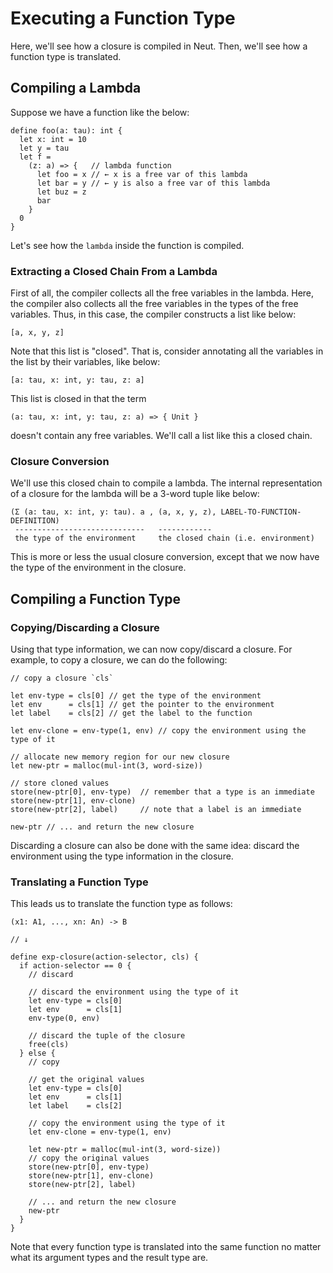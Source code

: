 # Executing a Function Type

Here, we'll see how a closure is compiled in Neut. Then, we'll see how a function type is translated.

## Compiling a Lambda

Suppose we have a function like the below:

```neut
define foo(a: tau): int {
  let x: int = 10
  let y = tau
  let f =
    (z: a) => {   // lambda function
      let foo = x // ← x is a free var of this lambda
      let bar = y // ← y is also a free var of this lambda
      let buz = z
      bar
    }
  0
}
```

Let's see how the `lambda` inside the function is compiled.

### Extracting a Closed Chain From a Lambda

First of all, the compiler collects all the free variables in the lambda. Here, the compiler also collects all the free variables in the types of the free variables. Thus, in this case, the compiler constructs a list like below:

```neut
[a, x, y, z]
```

Note that this list is "closed". That is, consider annotating all the variables in the list by their variables, like below:

```neut
[a: tau, x: int, y: tau, z: a]
```

This list is closed in that the term

```neut
(a: tau, x: int, y: tau, z: a) => { Unit }
```

doesn't contain any free variables. We'll call a list like this a closed chain.

### Closure Conversion

We'll use this closed chain to compile a lambda. The internal representation of a closure for the lambda will be a 3-word tuple like below:

```text
(Σ (a: tau, x: int, y: tau). a , (a, x, y, z), LABEL-TO-FUNCTION-DEFINITION)
 -----------------------------   ------------
 the type of the environment     the closed chain (i.e. environment)
```

This is more or less the usual closure conversion, except that we now have the type of the environment in the closure.


## Compiling a Function Type

### Copying/Discarding a Closure

Using that type information, we can now copy/discard a closure. For example, to copy a closure, we can do the following:

```neut
// copy a closure `cls`

let env-type = cls[0] // get the type of the environment
let env      = cls[1] // get the pointer to the environment
let label    = cls[2] // get the label to the function

let env-clone = env-type(1, env) // copy the environment using the type of it

// allocate new memory region for our new closure
let new-ptr = malloc(mul-int(3, word-size))

// store cloned values
store(new-ptr[0], env-type)  // remember that a type is an immediate
store(new-ptr[1], env-clone)
store(new-ptr[2], label)     // note that a label is an immediate

new-ptr // ... and return the new closure
```

Discarding a closure can also be done with the same idea: discard the environment using the type information in the closure.

### Translating a Function Type

This leads us to translate the function type as follows:


```neut
(x1: A1, ..., xn: An) -> B

// ↓

define exp-closure(action-selector, cls) {
  if action-selector == 0 {
    // discard

    // discard the environment using the type of it
    let env-type = cls[0]
    let env      = cls[1]
    env-type(0, env)

    // discard the tuple of the closure
    free(cls)
  } else {
    // copy

    // get the original values
    let env-type = cls[0]
    let env      = cls[1]
    let label    = cls[2]

    // copy the environment using the type of it
    let env-clone = env-type(1, env)

    let new-ptr = malloc(mul-int(3, word-size))
    // copy the original values
    store(new-ptr[0], env-type)
    store(new-ptr[1], env-clone)
    store(new-ptr[2], label)

    // ... and return the new closure
    new-ptr
  }
}
```

Note that every function type is translated into the same function no matter what its argument types and the result type are.
